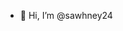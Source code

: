 - 👋 Hi, I’m @sawhney24




<!---
sawhney24/sawhney24 is a ✨ special ✨ repository because its `README.md` (this file) appears on your GitHub profile.
You can click the Preview link to take a look at your changes.
--->
